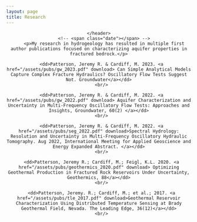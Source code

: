 ```yaml
---
layout: page
title: Research
---
```


<!-- Global site tag (gtag.js) - Google Analytics -->
<script async src="https://www.googletagmanager.com/gtag/js?id=UA-146764207-1"></script>
<script>
  window.dataLayer = window.dataLayer || [];
  function gtag(){dataLayer.push(arguments);}
  gtag('js', new Date());

  gtag('config', 'UA-146764207-1');
</script>

<!-- Post -->
<section class="post">
    <header class="major">

    </header>
        <!-- <span class="date"></span> -->
        <p>My research in hydrogeology has resulted in multiple first author publications focused on characterizing aquifer properties in fractured bedrock.</p>

      <dd>Patterson, Jeremy R. & Cardiff, M. 2023. <a href="/assets/pubs/gw_2023.pdf" download> Can Simple Analytical Models Capture Complex Fracture Hydraulics? Oscillatory Flow Tests Suggest Not. Groundwater</a></dd>
      <br/>

      <dd>Patterson, Jeremy R. & Cardiff, M. 2022. <a href="/assets/pubs/gw_2022.pdf" download> Aquifer Characterization and Uncertainty in Multi-Frequency Oscillatory Flow Tests: Approaches and Insights, Groundwater, 60(2) </a></dd>
      <br/>

      <dd>Patterson, Jeremy R. & Cardiff, M. 2022. <a href="/assets/pubs/seg_2022.pdf" download>Spectral Hydrology: Resolution and Uncertainty in Multi-Frequency Oscillatory Hydraulic Tomography. Aug 2022, International Meeting for Applied Geoscience and Energy Expanded Abstract. </a></dd>
      <br/>

      <dd>Patterson, Jeremy R.; Cardiff, M.; Feigl, K.L. 2020. <a href="/assets/pubs/geothermics_2020.pdf" download> Optimizing Geothermal Production in Fractured Rock Reservoirs Under Uncertainty, Geothermics, 88</a></dd>
      <br/>

      <dd>Patterson, Jeremy. R.; Cardiff, M.; et al.; 2017. <a href="/assets/pubs/tle_2017.pdf" download>Geothermal Reservoir Characterization Using Distributed Temperature Sensing at Brady Geothermal Field, Nevada. The Leading Edge, 36(12)</a></dd>
      <br/>

      
</section>
